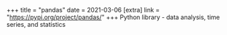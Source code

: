 +++
title = "pandas"
date = 2021-03-06
[extra]
link = "https://pypi.org/project/pandas/"
+++
Python library - data analysis, time series, and statistics

